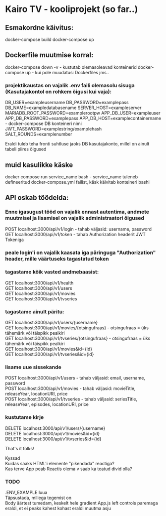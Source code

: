 # Kairo TV - kooliprojekt (so far..)

## Esmakordne käivitus:
docker-compose build 
docker-compose up
## Dockerfile muutmise korral:
docker-compose down -v - kustutab olemasoleavad konteinerid
docker-compose up - kui pole muudatusi Dockerfiles jms..

### projektikaustas on vajalik .env faili olemasolu sisuga (Kasutajakontol on rohkem õigusi kui vaja):
DB_USER=exampleusername
DB_PASSWORD=examplepass
DB_NAME=exampledatabasename
SERVER_HOST=exampleserver
MARIADB_ROOT_PASSWORD=examplerootpw
APP_DB_USER=exampleuser
APP_DB_PASSWORD=examplepass
APP_DB_HOST=examplecontainername - docker-compose DB konteineri nimi
JWT_PASSWORD=examplestring/examplehash
SALT_ROUNDS=examplenumber

Eraldi tuleb teha fronti suhtluse jaoks DB kasutajakonto, millel on ainult tabeli piires õigused

## muid kasulikke käske
docker compose run service_name bash - service_name tuleneb defineeritud docker-compose.yml failist, käsk käivitab konteineri bashi

## API oskab töödelda:
### Enne igasugust tööd on vajalik ennast autentima, andmete muutmisel ja lisamisel on vajalik administraatori õigused
POST localhost:3000/api/v1/login - tahab väljasid: username, password  
GET localhost:3000/api/v1/token - tahab Authorization headerit JWT Tokeniga  
### peale login'i on vajalik kaasata iga päringuga "Authorization" header, mille väärtuseks tagastatud token
### tagastame kõik vasted andmebaasist:
GET localhost:3000/api/v1/health  
GET localhost:3000/api/v1/users  
GET localhost:3000/api/v1/movies  
GET localhost:3000/api/v1/tvseries  
### tagastame ainult päritu:
GET localhost:3000/api/v1/users/{username}  
GET localhost:3000/api/v1/movies/{otsingufraas} - otsingufraas = üks tähemärk või täispikk pealkiri  
GET localhost:3000/api/v1/tvseries/{otsingufraas} - otsingufraas = üks tähemärk või täispikk pealkiri  
GET localhost:3000/api/v1/movies&id={id}  
GET localhost:3000/api/v1/tvseries&id={id}  
### lisame uue sissekande
POST localhost:3000/api/v1/users - tahab väljasid: email, username, password  
POST localhost:3000/api/v1/movies - tahab väljasid: movieTitle, releaseYear, locationURI, price  
POST localhost:3000/api/v1/tvseries - tahab väljasid: seriesTitle, releaseYear, episodes, locationURI, price  
### kustutame kirje
DELETE localhost:3000/api/v1/users/{username}  
DELETE localhost:3000/api/v1/movies&id={id}  
DELETE localhost:3000/api/v1/tvseries&id={id}  

That's it folks!  

Kyssad  
Kuidas saaks HTML'i elemente "pikendada" reactiga?  
Kas terve App peab Reactis olema v saab ka teatud divid olla?

### TODO
.ENV_EXAMPLE luua  
Täpsustada, millega tegemist on  
Body äärtest tumedam, keskelt hele gradient
App.js left controls paremaga eraldi, et ei peaks kahest kohast eraldi muutma asju